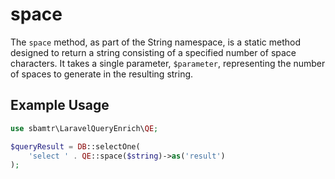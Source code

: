 # space

The `space` method, as part of the String namespace, is a static method designed to return a string consisting of a
specified number of space characters. It takes a single parameter, `$parameter`, representing the number of spaces to
generate in the resulting string.

## Example Usage

```php
use sbamtr\LaravelQueryEnrich\QE;

$queryResult = DB::selectOne(
    'select ' . QE::space($string)->as('result')
);
```